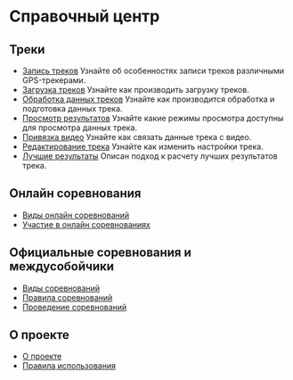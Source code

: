 # Справочный центр

## Треки

- [Запись треков](tracks/record) Узнайте об особенностях записи треков различными GPS-трекерами.
- [Загрузка треков](tracks/upload) Узнайте как производить загрузку треков.
- [Обработка данных треков](tracks/process) Узнайте как производится обработка и подготовка данных трека.
- [Просмотр результатов](tracks/view) Узнайте какие режимы просмотра доступны для просмотра данных трека. 
- [Привязка видео](tracks/setup-replay) Узнайте как связать данные трека с видео. 
- [Редактирование трека](tracks/edit) Узнайте как изменить настройки трека.
- [Лучшие результаты](tracks/results) Описан подход к расчету лучших результатов трека.

## Онлайн соревнования

- [Виды онлайн соревнований](online_events/description)
- [Участие в онлайн соревнованиях](online_events/participate)

## Официальные соревнования и междусобойчики

- [Виды соревнований](events/description)
- [Правила соревнований](events/rules)
- [Проведение соревнований](events/organizing)

## О проекте

- [О проекте](skyderby/about)
- [Правила использования](skyderby/terms)
